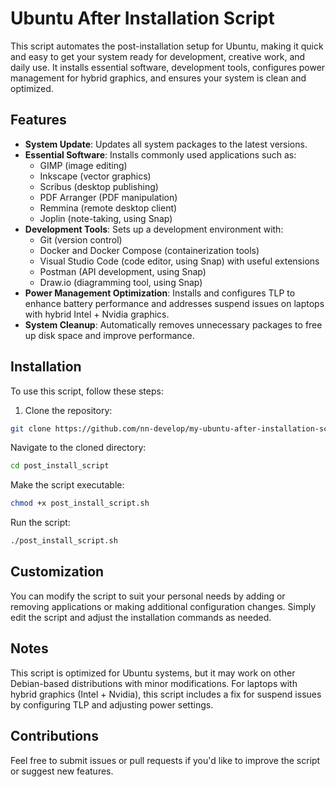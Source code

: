 # Ubuntu After Installation Script

This script automates the post-installation setup for Ubuntu, making it quick and easy to get your system ready for development, creative work, and daily use. It installs essential software, development tools, configures power management for hybrid graphics, and ensures your system is clean and optimized.

## Features

- **System Update**: Updates all system packages to the latest versions.
- **Essential Software**: Installs commonly used applications such as:
  - GIMP (image editing)
  - Inkscape (vector graphics)
  - Scribus (desktop publishing)
  - PDF Arranger (PDF manipulation)
  - Remmina (remote desktop client)
  - Joplin (note-taking, using Snap)
- **Development Tools**: Sets up a development environment with:
  - Git (version control)
  - Docker and Docker Compose (containerization tools)
  - Visual Studio Code (code editor, using Snap) with useful extensions
  - Postman (API development, using Snap)
  - Draw.io (diagramming tool, using Snap)
- **Power Management Optimization**: Installs and configures TLP to enhance battery performance and addresses suspend issues on laptops with hybrid Intel + Nvidia graphics.
- **System Cleanup**: Automatically removes unnecessary packages to free up disk space and improve performance.

## Installation

To use this script, follow these steps:

1. Clone the repository:
  ```bash
  git clone https://github.com/nn-develop/my-ubuntu-after-installation-script.git
  ```

  Navigate to the cloned directory:

  ```bash
  cd post_install_script
  ```

  Make the script executable:

  ```bash
  chmod +x post_install_script.sh
  ```

  Run the script:

  ```bash
  ./post_install_script.sh
  ```

## Customization

You can modify the script to suit your personal needs by adding or removing applications or making additional configuration changes. Simply edit the script and adjust the installation commands as needed.

## Notes

This script is optimized for Ubuntu systems, but it may work on other Debian-based distributions with minor modifications.
For laptops with hybrid graphics (Intel + Nvidia), this script includes a fix for suspend issues by configuring TLP and adjusting power settings.

## Contributions

Feel free to submit issues or pull requests if you'd like to improve the script or suggest new features.